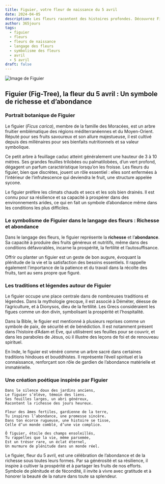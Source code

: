 ```yaml
---
title: Figuier, votre fleur de naissance du 5 avril
date: 2024-04-05
description: Les fleurs racontent des histoires profondes. Découvrez Figuier, votre fleur de naissance du 5 avril, ses symboles et récits fascinants. Plongez dans sa signification et son langage unique dans l'art floral.
author: 365jours
tags:
  - figuier
  - fleurs
  - fleurs de naissance
  - langage des fleurs
  - symbolisme des fleurs
  - avril
  - 5 avril
draft: false
---
```


![Image de Figuier](https://cdn.pixabay.com/photo/2016/09/10/08/09/fig-tree-1658686_1280.jpg#center)


## Figuier (Fig-Tree), la fleur du 5 avril : Un symbole de richesse et d’abondance

### Portrait botanique de Figuier

Le figuier (_Ficus carica_), membre de la famille des Moracées, est un arbre fruitier emblématique des régions méditerranéennes et du Moyen-Orient. Réputé pour ses fruits savoureux et son allure majestueuse, il est cultivé depuis des millénaires pour ses bienfaits nutritionnels et sa valeur symbolique.

Ce petit arbre à feuillage caduc atteint généralement une hauteur de 3 à 10 mètres. Ses grandes feuilles trilobées ou palmatilobées, d’un vert profond, dégagent un parfum caractéristique lorsqu’on les froisse. Les fleurs du figuier, bien que discrètes, jouent un rôle essentiel : elles sont enfermées à l’intérieur de l’infrutescence qui deviendra le fruit, une structure appelée sycone.

Le figuier préfère les climats chauds et secs et les sols bien drainés. Il est connu pour sa résilience et sa capacité à prospérer dans des environnements arides, ce qui en fait un symbole d’abondance même dans les conditions les plus difficiles.

### Le symbolisme de Figuier dans le langage des fleurs : Richesse et abondance

Dans le langage des fleurs, le figuier représente la **richesse** et l’**abondance**. Sa capacité à produire des fruits généreux et nutritifs, même dans des conditions défavorables, incarne la prospérité, la fertilité et l’autosuffisance.

Offrir ou planter un figuier est un geste de bon augure, évoquant la plénitude de la vie et la satisfaction des besoins essentiels. Il rappelle également l’importance de la patience et du travail dans la récolte des fruits, tant au sens propre que figuré.

### Les traditions et légendes autour de Figuier

Le figuier occupe une place centrale dans de nombreuses traditions et légendes. Dans la mythologie grecque, il est associé à Déméter, déesse de l’agriculture, et à Dionysos, dieu de la fertilité. Les Grecs considéraient les figues comme un don divin, symbolisant la prospérité et l’hospitalité.

Dans la Bible, le figuier est mentionné à plusieurs reprises comme un symbole de paix, de sécurité et de bénédiction. Il est notamment présent dans l’histoire d’Adam et Ève, qui utilisèrent ses feuilles pour se couvrir, et dans les paraboles de Jésus, où il illustre des leçons de foi et de renouveau spirituel.

En Inde, le figuier est vénéré comme un arbre sacré dans certaines traditions hindoues et bouddhistes. Il représente l’éveil spirituel et la connaissance, renforçant son rôle de gardien de l’abondance matérielle et immatérielle.

### Une création poétique inspirée par Figuier

```
Dans le silence doux des jardins anciens,  
Le figuier s’élève, témoin des liens.  
Ses feuilles larges, un abri généreux,  
Racontent la richesse des jours heureux.  

Fleur des âmes fertiles, gardienne de la terre,  
Tu inspires l’abondance, une promesse sincère.  
Dans ton écorce rugueuse, une histoire se tisse,  
Celle d’un monde comblé, d’une vie complice.  

Ô figuier, étoile des champs ensoleillés,  
Tu rappelles que la vie, même parsemée,  
Est un trésor rare, un éclat éternel,  
Un murmure de plénitude dans un monde réel.  
```

Le figuier, fleur du 5 avril, est une célébration de l’abondance et de la richesse sous toutes leurs formes. Par sa générosité et sa résilience, il inspire à cultiver la prospérité et à partager les fruits de nos efforts. Symbole de plénitude et de fécondité, il invite à vivre avec gratitude et à honorer la beauté de la nature dans toute sa splendeur.

